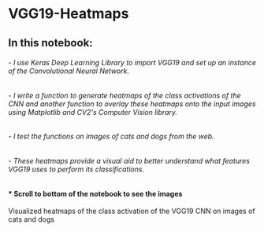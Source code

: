 # VGG19-Heatmaps
## In this notebook:
###### - I use Keras Deep Learning Library to import VGG19 and set up an instance of the Convolutional Neural Network.
###### - I write a function to generate heatmaps of the class activations of the CNN and another function to overlay these heatmaps onto the input images using Matplotlib and CV2's Computer Vision library.
###### - I test the functions on images of cats and dogs from the web.
###### - These heatmaps provide a visual aid to better understand what features VGG19 uses to perform its classifications.

#### * Scroll to bottom of the notebook to see the images
Visualized heatmaps of the class activation of the VGG19 CNN on images of cats and dogs
